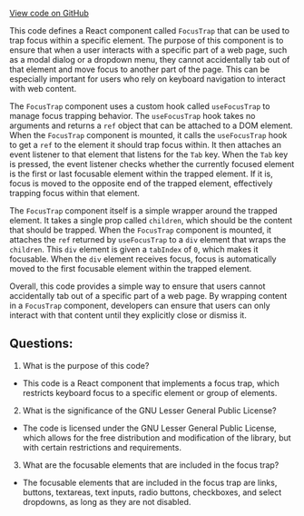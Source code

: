 [View code on GitHub](https://github.com/oxygenium-network/oxygenium-web3/packages/web3-react/src/hooks/useFocusTrap.tsx)

This code defines a React component called `FocusTrap` that can be used to trap focus within a specific element. The purpose of this component is to ensure that when a user interacts with a specific part of a web page, such as a modal dialog or a dropdown menu, they cannot accidentally tab out of that element and move focus to another part of the page. This can be especially important for users who rely on keyboard navigation to interact with web content.

The `FocusTrap` component uses a custom hook called `useFocusTrap` to manage focus trapping behavior. The `useFocusTrap` hook takes no arguments and returns a `ref` object that can be attached to a DOM element. When the `FocusTrap` component is mounted, it calls the `useFocusTrap` hook to get a `ref` to the element it should trap focus within. It then attaches an event listener to that element that listens for the `Tab` key. When the `Tab` key is pressed, the event listener checks whether the currently focused element is the first or last focusable element within the trapped element. If it is, focus is moved to the opposite end of the trapped element, effectively trapping focus within that element.

The `FocusTrap` component itself is a simple wrapper around the trapped element. It takes a single prop called `children`, which should be the content that should be trapped. When the `FocusTrap` component is mounted, it attaches the `ref` returned by `useFocusTrap` to a `div` element that wraps the `children`. This `div` element is given a `tabIndex` of `0`, which makes it focusable. When the `div` element receives focus, focus is automatically moved to the first focusable element within the trapped element.

Overall, this code provides a simple way to ensure that users cannot accidentally tab out of a specific part of a web page. By wrapping content in a `FocusTrap` component, developers can ensure that users can only interact with that content until they explicitly close or dismiss it.
## Questions: 
 1. What is the purpose of this code?
- This code is a React component that implements a focus trap, which restricts keyboard focus to a specific element or group of elements.

2. What is the significance of the GNU Lesser General Public License?
- The code is licensed under the GNU Lesser General Public License, which allows for the free distribution and modification of the library, but with certain restrictions and requirements.

3. What are the focusable elements that are included in the focus trap?
- The focusable elements that are included in the focus trap are links, buttons, textareas, text inputs, radio buttons, checkboxes, and select dropdowns, as long as they are not disabled.